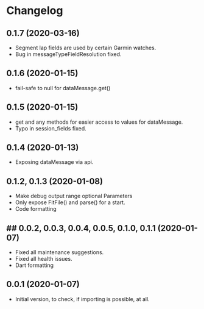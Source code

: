 # Changelog

## 0.1.7 (2020-03-16)

* Segment lap fields are used by certain Garmin watches.
* Bug in messageTypeFieldResolution fixed.

## 0.1.6 (2020-01-15)

* fail-safe to null for dataMessage.get() 

## 0.1.5 (2020-01-15)

* get and any methods for easier access to values for dataMessage.
* Typo in session_fields fixed.

## 0.1.4 (2020-01-13)

* Exposing dataMessage via api.

## 0.1.2, 0.1.3 (2020-01-08)

* Make debug output range optional Parameters
* Only expose FitFile() and parse() for a start.
* Code formatting

## ## 0.0.2, 0.0.3, 0.0.4, 0.0.5, 0.1.0, 0.1.1  (2020-01-07)

* Fixed all maintenance suggestions.
* Fixed all health issues.
* Dart formatting

## 0.0.1 (2020-01-07)

* Initial version, to check, if importing is possible, at all.

